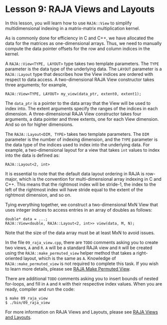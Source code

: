 # Lesson 9: RAJA Views and Layouts

In this lesson, you will learn how to use `RAJA::View` to simplify
multidimensional indexing in a matrix-matrix multiplication kernel.

As is commonly done for efficiency in C and C++, we have allocated the data for
the matrices as one-dimensional arrays. Thus, we need to manually compute the
data pointer offsets for the row and column indices in the kernel.

A `RAJA::View<TYPE, LAYOUT>` type takes two template parameters. The `TYPE`
parameter is the data type of the underlying data. The `LAYOUT` parameter
is a `RAJA::Layout` type that describes how the View indices are ordered
with respect to data access. A two-dimensional RAJA View constructor takes
three arguments; for example, 
```
RAJA::View<TYPE, LAYOUT> my_view(data_ptr, extent0, extent1);
```
The `data_ptr` is a pointer to the data array that the View will be used to
index into. The extent arguments specify the ranges of the indices in each 
dimension. A three-dimensional RAJA View constructor takes four arguments,
a data pointer and three extents, one for each View dimension. And so on for
higher dimensions.

The `RAJA::Layout<DIM, TYPE>` takes two template parameters. The `DIM` parameter
is the number of indexing dimension, and the `TYPE` parameter is the data type
of the indices used to index into the underlying data. For example, a
two-dimensional layout for a view that takes `int` values to index into the
data is defined as:
```
RAJA::Layout<2, int>
```

It is essential to note that the default data layout ordering in RAJA is
row-major, which is the convention for multi-dimensional array indexing in C
and C++. This means that the rightmost index will be stride-1, the index to
the left of the rightmost index will have stride equal to the extent of the
rightmost dimension, and so on.

Tying everything together, we construct a two-dimensional MxN View that uses
integer indices to access entries in an array of doubles as follows:

```
double* data = ...;
RAJA::View<double, RAJA::Layout<2, int>> view(data, M, N);
```
Note that the size of the data array must be at least MxN to avoid issues.

In the file `09_raja_view.cpp`, there are `TODO` comments asking you to create
two views, `A` and `R`. `A` will be a standard RAJA view and `R` will be 
created using the `RAJA::make_permuted_view` helper method that takes a
right-oriented layout, which is the same as `A`. Knowledge of 
`RAJA::make_permuted_view` is not required to complete this task. If you 
wish to learn more details, please see [RAJA Make Permuted View](https://raja.readthedocs.io/en/develop/sphinx/user_guide/feature/view.html#make-permuted-view).

There are additional `TODO` comments asking you to insert bounds of nested
for-loops, and fill in `A` and `R` with their respective index values.
When you are ready, compiler and run the code:
```
$ make 09_raja_view
$ ./bin/09_raja_view
```

For more information on RAJA Views and Layouts, please see [RAJA Views and Layouts](https://raja.readthedocs.io/en/develop/sphinx/user_guide/tutorial/view_layout.html).



